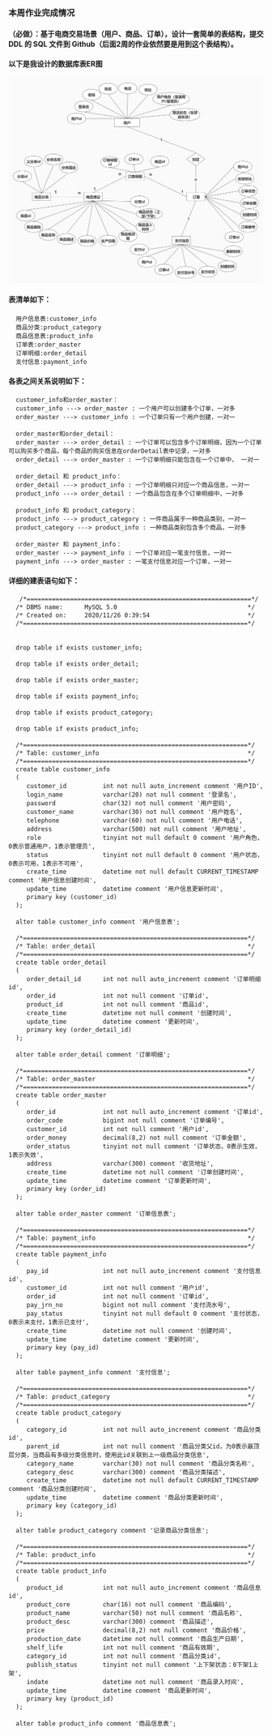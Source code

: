 ### 本周作业完成情况
#### （必做）：基于电商交易场景（用户、商品、订单），设计一套简单的表结构，提交DDL 的 SQL 文件到 Github（后面2周的作业依然要是用到这个表结构）。
#### 以下是我设计的数据库表ER图
![image](https://github.com/wenhui5628/JAVA-000/blob/main/Week_06/%E7%94%B5%E5%95%86%E4%BA%A4%E6%98%93%E5%9C%BA%E6%99%AF%E6%95%B0%E6%8D%AE%E5%BA%93%E8%AE%BE%E8%AE%A1.jpg)

#### 表清单如下：
      用户信息表:customer_info
      商品分类:product_category
      商品信息表:product_info
      订单表:order_master
      订单明细:order_detail
      支付信息:payment_info

#### 各表之间关系说明如下：
      customer_info和order_master：
      customer_info ---> order_master : 一个用户可以创建多个订单，一对多
      order_master ---> customer_info : 一个订单只有一个用户创建，一对一

      order_master和order_detail：
      order_master ---> order_detail : 一个订单可以包含多个订单明细，因为一个订单可以购买多个商品，每个商品的购买信息在orderDetail表中记录，一对多
      order_detail ---> order_master : 一个订单明细只能包含在一个订单中， 一对一

      order_detail 和 product_info：
      order_detail ---> product_info : 一个订单明细只对应一个商品信息，一对一
      product_info ---> order_detail : 一个商品包含在多个订单明细中，一对多

      product_info 和 product_category：
      product_info ---> product_category : 一件商品属于一种商品类别，一对一
      product_category ---> product_info : 一种商品类别包含多个商品，一对多

      order_master 和 payment_info：
      order_master ---> payment_info : 一个订单对应一笔支付信息，一对一
      payment_info ---> order_master : 一笔支付信息对应一个订单，一对一
     
 #### 详细的建表语句如下：
       /*==============================================================*/
      /* DBMS name:      MySQL 5.0                                    */
      /* Created on:     2020/11/26 0:39:54                           */
      /*==============================================================*/


      drop table if exists customer_info;

      drop table if exists order_detail;

      drop table if exists order_master;

      drop table if exists payment_info;

      drop table if exists product_category;

      drop table if exists product_info;

      /*==============================================================*/
      /* Table: customer_info                                         */
      /*==============================================================*/
      create table customer_info
      (
         customer_id          int not null auto_increment comment '用户ID',
         login_name           varchar(20) not null comment '登录名',
         password             char(32) not null comment '用户密码',
         customer_name        varchar(30) not null comment '用户姓名',
         telephone            varchar(60) not null comment '用户电话',
         address              varchar(500) not null comment '用户地址',
         role                 tinyint not null default 0 comment '用户角色，0表示普通用户，1表示管理员',
         status               tinyint not null default 0 comment '用户状态，0表示可用，1表示不可用',
         create_time          datetime not null default CURRENT_TIMESTAMP comment '用户信息创建时间',
         update_time          datetime comment '用户信息更新时间',
         primary key (customer_id)
      );

      alter table customer_info comment '用户信息表';

      /*==============================================================*/
      /* Table: order_detail                                          */
      /*==============================================================*/
      create table order_detail
      (
         order_detail_id      int not null auto_increment comment '订单明细id',
         order_id             int not null comment '订单id',
         product_id           int not null comment '商品id',
         create_time          datetime not null comment '创建时间',
         update_time          datetime comment '更新时间',
         primary key (order_detail_id)
      );

      alter table order_detail comment '订单明细';

      /*==============================================================*/
      /* Table: order_master                                          */
      /*==============================================================*/
      create table order_master
      (
         order_id             int not null auto_increment comment '订单id',
         order_code           bigint not null comment '订单编号',
         customer_id          int not null comment '用户id',
         order_money          decimal(8,2) not null comment '订单金额',
         order_status         tinyint not null comment '订单状态，0表示生效，1表示失效',
         address              varchar(300) comment '收货地址',
         create_time          datetime not null comment '订单创建时间',
         update_time          datetime comment '订单更新时间',
         primary key (order_id)
      );

      alter table order_master comment '订单信息表';

      /*==============================================================*/
      /* Table: payment_info                                          */
      /*==============================================================*/
      create table payment_info
      (
         pay_id               int not null auto_increment comment '支付信息id',
         customer_id          int not null comment '用户id',
         order_id             int not null comment '订单id',
         pay_jrn_no           bigint not null comment '支付流水号',
         pay_status           tinyint not null default 0 comment '支付状态，0表示未支付，1表示已支付',
         create_time          datetime not null comment '创建时间',
         update_time          datetime comment '更新时间',
         primary key (pay_id)
      );

      alter table payment_info comment '支付信息';

      /*==============================================================*/
      /* Table: product_category                                      */
      /*==============================================================*/
      create table product_category
      (
         category_id          int not null auto_increment comment '商品分类id',
         parent_id            int not null comment '商品分类父id，为0表示最顶层分类，当商品有多级分类信息时，使用此id关联到上一级商品分类信息',
         category_name        varchar(30) not null comment '商品分类名称',
         category_desc        varchar(300) comment '商品分类描述',
         create_time          datetime not null default CURRENT_TIMESTAMP comment '商品分类创建时间',
         update_time          datetime comment '商品分类更新时间',
         primary key (category_id)
      );

      alter table product_category comment '记录商品分类信息';

      /*==============================================================*/
      /* Table: product_info                                          */
      /*==============================================================*/
      create table product_info
      (
         product_id           int not null auto_increment comment '商品信息id',
         product_core         char(16) not null comment '商品编码',
         product_name         varchar(50) not null comment '商品名称',
         product_desc         varchar(300) comment '商品描述',
         price                decimal(8,2) not null comment '商品价格',
         production_date      datetime not null comment '商品生产日期',
         shelf_life           int not null comment '商品有效期',
         category_id          int not null comment '商品分类id',
         publish_status       tinyint not null comment '上下架状态：0下架1上架',
         indate               datetime not null comment '商品录入时间',
         update_time          datetime comment '商品更新时间',
         primary key (product_id)
      );

      alter table product_info comment '商品信息表';

